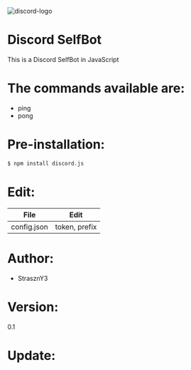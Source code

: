 ![discord-logo](https://user-images.githubusercontent.com/25364934/34463617-f5fc8ee0-ee61-11e7-95be-519eb3da6661.png)

# Discord SelfBot
This is a Discord SelfBot in JavaScript

# The commands available are:
- ping
- pong

# Pre-installation:
```sh
$ npm install discord.js
```

# Edit:
| File | Edit |
| ---- | ---- |
| config.json | token, prefix |

# Author:
- StrasznY3

# Version:
0.1

# Update:



